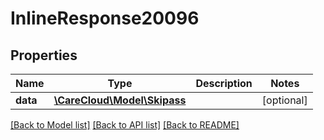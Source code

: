 # InlineResponse20096

## Properties
Name | Type | Description | Notes
------------ | ------------- | ------------- | -------------
**data** | [**\CareCloud\Model\Skipass**](Skipass.md) |  | [optional] 

[[Back to Model list]](../../README.md#documentation-for-models) [[Back to API list]](../../README.md#documentation-for-api-endpoints) [[Back to README]](../../README.md)

